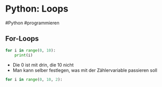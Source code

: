# Python: Loops

#Python #programmieren

## For-Loops
```python
for i in range(0, 10):
    print(i)
```
- Die 0 ist mit drin, die 10 nicht
- Man kann selber festlegen, was mit der Zählervariable passieren soll
```python
for i in range(0, 10, 2):
```
